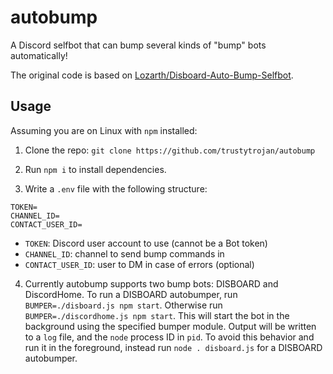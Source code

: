 # autobump
A Discord selfbot that can bump several kinds of "bump" bots automatically!

The original code is based on [Lozarth/Disboard-Auto-Bump-Selfbot](https://github.com/Lozarth/Disboard-Auto-Bump-Selfbot).

## Usage
Assuming you are on Linux with `npm` installed:
1. Clone the repo: `git clone https://github.com/trustytrojan/autobump`

2. Run `npm i` to install dependencies.

3. Write a `.env` file with the following structure:
```
TOKEN=
CHANNEL_ID=
CONTACT_USER_ID=
```
- `TOKEN`: Discord user account to use (cannot be a Bot token)
- `CHANNEL_ID`: channel to send bump commands in
- `CONTACT_USER_ID`: user to DM in case of errors (optional)

4. Currently autobump supports two bump bots: DISBOARD and DiscordHome. To run a DISBOARD autobumper, run `BUMPER=./disboard.js npm start`. Otherwise run `BUMPER=./discordhome.js npm start`.
This will start the bot in the background using the specified bumper module. Output will be written to a `log` file, and the `node` process ID in `pid`. To avoid this behavior and run it in the foreground, instead run `node . disboard.js` for a DISBOARD autobumper.
